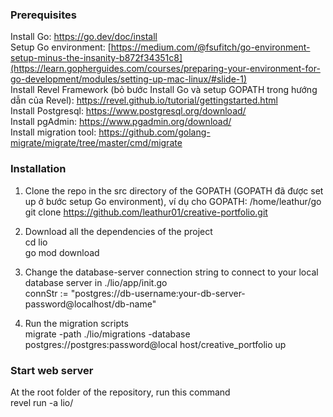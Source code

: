 ### Prerequisites  

Install Go: https://go.dev/doc/install  
Setup Go environment: [https://medium.com/@fsufitch/go-environment-setup-minus-the-insanity-b872f34351c8](https://learn.gopherguides.com/courses/preparing-your-environment-for-go-development/modules/setting-up-mac-linux/#slide-1)  
Install Revel Framework (bỏ bước Install Go và setup GOPATH trong hướng dẫn của Revel): https://revel.github.io/tutorial/gettingstarted.html  
Install Postgresql: https://www.postgresql.org/download/  
Install pgAdmin: https://www.pgadmin.org/download/  
Install migration tool: https://github.com/golang-migrate/migrate/tree/master/cmd/migrate  

### Installation  

1. Clone the repo in the src directory of the GOPATH (GOPATH đã được set up ở bước setup Go environment), ví dụ cho GOPATH: /home/leathur/go  
   git clone https://github.com/leathur01/creative-portfolio.git  

2. Download all the dependencies of the project  
   cd lio  
   go mod download  

4. Change the database-server connection string to connect to your local database server in ./lio/app/init.go  
   connStr := "postgres://db-username:your-db-server-password@localhost/db-name"  

5. Run the migration scripts  
   migrate -path ./lio/migrations -database postgres://postgres:password@local
host/creative_portfolio up  

### Start web server  

   At the root folder of the repository, run this command  
   revel run -a lio/  
